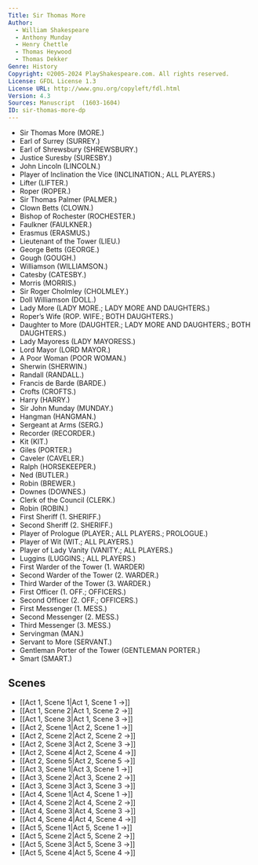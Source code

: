```yaml
---
Title: Sir Thomas More
Author: 
  - William Shakespeare
  - Anthony Munday
  - Henry Chettle
  - Thomas Heywood
  - Thomas Dekker
Genre: History
Copyright: ©2005-2024 PlayShakespeare.com. All rights reserved.
License: GFDL License 1.3
License URL: http://www.gnu.org/copyleft/fdl.html
Version: 4.3
Sources: Manuscript  (1603-1604)
ID: sir-thomas-more-dp
---
```


- Sir Thomas More (MORE.)
- Earl of Surrey (SURREY.)
- Earl of Shrewsbury (SHREWSBURY.)
- Justice Suresby (SURESBY.)
- John Lincoln (LINCOLN.)
- Player of Inclination the Vice (INCLINATION.; ALL PLAYERS.)
- Lifter (LIFTER.)
- Roper (ROPER.)
- Sir Thomas Palmer (PALMER.)
- Clown Betts (CLOWN.)
- Bishop of Rochester (ROCHESTER.)
- Faulkner (FAULKNER.)
- Erasmus (ERASMUS.)
- Lieutenant of the Tower (LIEU.)
- George Betts (GEORGE.)
- Gough (GOUGH.)
- Williamson (WILLIAMSON.)
- Catesby (CATESBY.)
- Morris (MORRIS.)
- Sir Roger Cholmley (CHOLMLEY.)
- Doll Williamson (DOLL.)
- Lady More (LADY MORE.; LADY MORE AND DAUGHTERS.)
- Roper’s Wife (ROP. WIFE.; BOTH DAUGHTERS.)
- Daughter to More (DAUGHTER.; LADY MORE AND DAUGHTERS.; BOTH DAUGHTERS.)
- Lady Mayoress (LADY MAYORESS.)
- Lord Mayor (LORD MAYOR.)
- A Poor Woman (POOR WOMAN.)
- Sherwin (SHERWIN.)
- Randall (RANDALL.)
- Francis de Barde (BARDE.)
- Crofts (CROFTS.)
- Harry (HARRY.)
- Sir John Munday (MUNDAY.)
- Hangman (HANGMAN.)
- Sergeant at Arms (SERG.)
- Recorder (RECORDER.)
- Kit (KIT.)
- Giles (PORTER.)
- Caveler (CAVELER.)
- Ralph (HORSEKEEPER.)
- Ned (BUTLER.)
- Robin (BREWER.)
- Downes (DOWNES.)
- Clerk of the Council (CLERK.)
- Robin (ROBIN.)
- First Sheriff (1. SHERIFF.)
- Second Sheriff (2. SHERIFF.)
- Player of Prologue (PLAYER.; ALL PLAYERS.; PROLOGUE.)
- Player of Wit (WIT.; ALL PLAYERS.)
- Player of Lady Vanity (VANITY.; ALL PLAYERS.)
- Luggins (LUGGINS.; ALL PLAYERS.)
- First Warder of the Tower (1. WARDER)
- Second Warder of the Tower (2. WARDER.)
- Third Warder of the Tower (3. WARDER.)
- First Officer (1. OFF.; OFFICERS.)
- Second Officer (2. OFF.; OFFICERS.)
- First Messenger (1. MESS.)
- Second Messenger (2. MESS.)
- Third Messenger (3. MESS.)
- Servingman (MAN.)
- Servant to More (SERVANT.)
- Gentleman Porter of the Tower (GENTLEMAN PORTER.)
- Smart (SMART.)

## Scenes

- [[Act 1, Scene 1|Act 1, Scene 1 →]]
- [[Act 1, Scene 2|Act 1, Scene 2 →]]
- [[Act 1, Scene 3|Act 1, Scene 3 →]]
- [[Act 2, Scene 1|Act 2, Scene 1 →]]
- [[Act 2, Scene 2|Act 2, Scene 2 →]]
- [[Act 2, Scene 3|Act 2, Scene 3 →]]
- [[Act 2, Scene 4|Act 2, Scene 4 →]]
- [[Act 2, Scene 5|Act 2, Scene 5 →]]
- [[Act 3, Scene 1|Act 3, Scene 1 →]]
- [[Act 3, Scene 2|Act 3, Scene 2 →]]
- [[Act 3, Scene 3|Act 3, Scene 3 →]]
- [[Act 4, Scene 1|Act 4, Scene 1 →]]
- [[Act 4, Scene 2|Act 4, Scene 2 →]]
- [[Act 4, Scene 3|Act 4, Scene 3 →]]
- [[Act 4, Scene 4|Act 4, Scene 4 →]]
- [[Act 5, Scene 1|Act 5, Scene 1 →]]
- [[Act 5, Scene 2|Act 5, Scene 2 →]]
- [[Act 5, Scene 3|Act 5, Scene 3 →]]
- [[Act 5, Scene 4|Act 5, Scene 4 →]]
